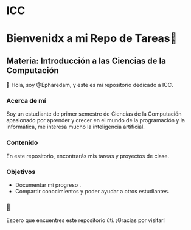 # ICC
# Bienvenidx a mi Repo de Tareas🚀

## Materia: Introducción a las Ciencias de la Computación

👋 Hola, soy @Epharedam, y este es mi repositorio dedicado a ICC.

### Acerca de mí

Soy un estudiante de primer semestre de Ciencias de la Computación apasionado por aprender y crecer en el mundo de la programación y la informática, me interesa mucho la inteligencia artificial.

### Contenido 

En este repositorio, encontrarás mis tareas y proyectos de clase.

### Objetivos

- Documentar mi progreso .
- Compartir conocimientos y poder ayudar a otros estudiantes.

### 🚀

Espero que encuentres este repositorio úti.
¡Gracias por visitar!


